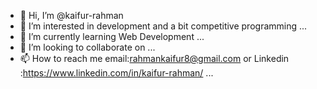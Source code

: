 - 👋 Hi, I’m @kaifur-rahman
- 👀 I’m interested in development and a bit competitive programming ...
- 🌱 I’m currently learning Web Development ...
- 💞️ I’m looking to collaborate on ...
- 📫 How to reach me email:rahmankaifur8@gmail.com or Linkedin :https://www.linkedin.com/in/kaifur-rahman/ ...

<!---
kaifur-rahman/kaifur-rahman is a ✨ special ✨ repository because its `README.md` (this file) appears on your GitHub profile.
You can click the Preview link to take a look at your changes.
--->
